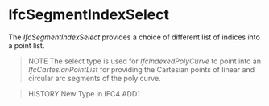 # IfcSegmentIndexSelect

The _IfcSegmentIndexSelect_ provides a choice of different list of indices into a point list.
<!-- end of short definition -->


> NOTE The select type is used for _IfcIndexedPolyCurve_ to point into an _IfcCartesianPointList_ for providing the Cartesian points of linear and circular arc segments of the poly curve.

> HISTORY New Type in IFC4 ADD1
